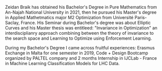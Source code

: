 Zeidan Braik has obtained his Bachelor's Degree in Pure Mathematics from An-Najah National University in 2021, then he pursued his Master's degree in Applied Mathetmatics major M2 Optimization from Université Paris-Saclay, France. His Seminar during Bachelor's degree was about Elliptic Curves and his Master thesis was entitleed: "Invariance in Optimization" an interdisciplianry approach combining between the theory of invariance to the search space and Learning to Optimize using Enforcement Learning. 

During my Bachelor's Degree I came across fruitful experiences: Erasmus Exchange in Malta for one semester in 2019, Code + Design Bootcamp organized by PALTEL company and 2 months Internship in IJCLab - France in Machine Learning Classification Models for LHC Data. 

